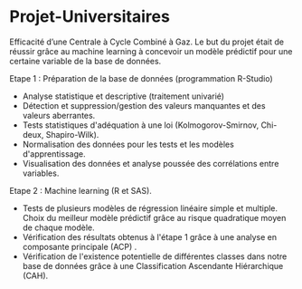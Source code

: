 # Projet-Universitaires

Efficacité d’une Centrale à Cycle Combiné à Gaz. 
Le but du projet était de réussir grâce au machine learning à concevoir un modèle prédictif pour une certaine variable de la base de données.

Etape 1 : Préparation de la base de données (programmation R-Studio)
- Analyse statistique et descriptive (traitement univarié)
- Détection et suppression/gestion des valeurs manquantes et des valeurs aberrantes.
- Tests statistiques d'adéquation à une loi (Kolmogorov-Smirnov, Chi-deux, Shapiro-Wilk).
- Normalisation des données pour les tests et les modèles d'apprentissage.
- Visualisation des données et analyse poussée des corrélations entre variables. 

Etape 2 : Machine learning (R et SAS).
- Tests de plusieurs modèles de régression linéaire simple et multiple. Choix du meilleur modèle prédictif grâce au risque quadratique moyen de chaque modèle.
- Vérification des résultats obtenus à l'étape 1 grâce à une analyse en composante principale (ACP) .
- Vérification de l'existence potentielle de différentes classes dans notre base de données grâce à une Classification Ascendante Hiérarchique (CAH).

